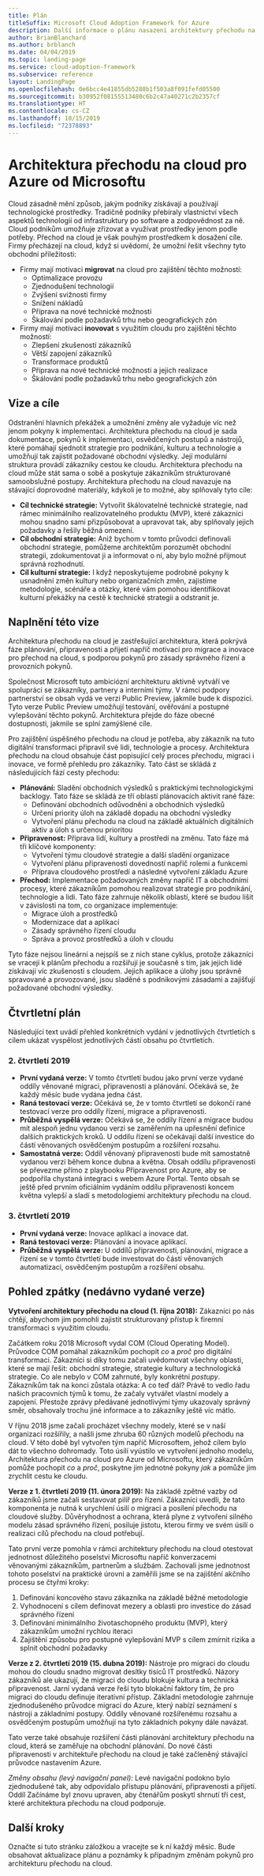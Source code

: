 ```yaml
---
title: Plán
titleSuffix: Microsoft Cloud Adoption Framework for Azure
description: Další informace o plánu nasazení architektury přechodu na cloud pro Azure od Microsoftu
author: BrianBlanchard
ms.author: brblanch
ms.date: 04/04/2019
ms.topic: landing-page
ms.service: cloud-adoption-framework
ms.subservice: reference
layout: LandingPage
ms.openlocfilehash: 0e6bcc4e41855db5288b1f503a8f091fefd05500
ms.sourcegitcommit: b30952f08155513480c6b2c47a40271c2b2357cf
ms.translationtype: HT
ms.contentlocale: cs-CZ
ms.lasthandoff: 10/15/2019
ms.locfileid: "72378893"
---
```

# <a name="microsoft-cloud-adoption-framework-for-azure"></a>Architektura přechodu na cloud pro Azure od Microsoftu

Cloud zásadně mění způsob, jakým podniky získávají a používají technologické prostředky. Tradičně podniky přebíraly vlastnictví všech aspektů technologií od infrastruktury po software a zodpovědnost za ně. Cloud podnikům umožňuje zřizovat a využívat prostředky jenom podle potřeby. Přechod na cloud je však pouhým prostředkem k dosažení cíle. Firmy přecházejí na cloud, když si uvědomí, že umožní řešit všechny tyto obchodní příležitosti:

- Firmy mají motivaci **migrovat** na cloud pro zajištění těchto možností:
  - Optimalizace provozu
  - Zjednodušení technologií
  - Zvýšení svižnosti firmy
  - Snížení nákladů
  - Příprava na nové technické možnosti
  - Škálování podle požadavků trhu nebo geografických zón
- Firmy mají motivaci **inovovat** s využitím cloudu pro zajištění těchto možností:
  - Zlepšení zkušeností zákazníků
  - Větší zapojení zákazníků
  - Transformace produktů
  - Příprava na nové technické možnosti a jejich realizace
  - Škálování podle požadavků trhu nebo geografických zón

## <a name="vision-and-objectives"></a>Vize a cíle

Odstranění hlavních překážek a umožnění změny ale vyžaduje víc než jenom pokyny k implementaci. Architektura přechodu na cloud je sada dokumentace, pokynů k implementaci, osvědčených postupů a nástrojů, které pomáhají sjednotit strategie pro podnikání, kulturu a technologie a umožňují tak zajistit požadované obchodní výsledky. Její modulární struktura provádí zákazníky cestou ke cloudu. Architektura přechodu na cloud může stát sama o sobě a poskytuje zákazníkům strukturované samoobslužné postupy. Architektura přechodu na cloud navazuje na stávající doprovodné materiály, kdykoli je to možné, aby splňovaly tyto cíle:

- **Cíl technické strategie:** Vytvořit škálovatelné technické strategie, nad rámec minimálního realizovatelného produktu (MVP), které zákazníci mohou snadno sami přizpůsobovat a upravovat tak, aby splňovaly jejich požadavky a řešily běžná omezení.
- **Cíl obchodní strategie:** Aniž bychom v tomto průvodci definovali obchodní strategie, pomůžeme architektům porozumět obchodní strategii, zdokumentovat ji a informovat o ní, aby bylo možné přijmout správná rozhodnutí.
- **Cíl kulturní strategie:** I když neposkytujeme podrobné pokyny k usnadnění změn kultury nebo organizačních změn, zajistíme metodologie, scénáře a otázky, které vám pomohou identifikovat kulturní překážky na cestě k technické strategii a odstranit je.

## <a name="fulfilling-the-vision"></a>Naplnění této vize

Architektura přechodu na cloud je zastřešující architektura, která pokrývá fáze plánování, připravenosti a přijetí napříč motivací pro migrace a inovace pro přechod na cloud, s podporou pokynů pro zásady správného řízení a provozních pokynů.

Společnost Microsoft tuto ambiciózní architekturu aktivně vytváří ve spolupráci se zákazníky, partnery a interními týmy. V rámci podpory partnerství se obsah vydá ve verzi Public Preview, jakmile bude k dispozici. Tyto verze Public Preview umožňují testování, ověřování a postupné vylepšování těchto pokynů. Architektura přejde do fáze obecné dostupnosti, jakmile se splní zamýšlené cíle.

Pro zajištění úspěšného přechodu na cloud je potřeba, aby zákazník na tuto digitální transformaci připravil své lidi, technologie a procesy. Architektura přechodu na cloud obsahuje část popisující celý proces přechodu, migraci i inovace, ve formě přehledu pro zákazníky. Tato část se skládá z následujících fází cesty přechodu:

- **Plánování:** Sladění obchodních výsledků s praktickými technologickými backlogy. Tato fáze se skládá ze tří oblastí plánovacích aktivit rané fáze:
  - Definování obchodních odůvodnění a obchodních výsledků
  - Určení priority úloh na základě dopadu na obchodní výsledky
  - Vytvoření plánu přechodu na cloud na základě aktuálních digitálních aktiv a úloh s určenou prioritou
- **Připravenost:** Příprava lidí, kultury a prostředí na změnu. Tato fáze má tři klíčové komponenty:
  - Vytvoření týmu cloudové strategie a další sladění organizace
  - Vytvoření plánu připravenosti dovedností napříč rolemi a funkcemi
  - Příprava cloudového prostředí a následné vytvoření základu Azure
- **Přechod:** Implementace požadovaných změny napříč IT a obchodními procesy, které zákazníkům pomohou realizovat strategie pro podnikání, technologie a lidi. Tato fáze zahrnuje několik oblastí, které se budou lišit v závislosti na tom, co organizace implementuje:
  - Migrace úloh a prostředků
  - Modernizace dat a aplikací
  - Zásady správného řízení cloudu
  - Správa a provoz prostředků a úloh v cloudu

Tyto fáze nejsou lineární a nejspíš se z nich stane cyklus, protože zákazníci se vracejí k plánům přechodu a rozšiřují je současně s tím, jak jejich lidé získávají víc zkušeností s cloudem. Jejich aplikace a úlohy jsou správně spravované a provozované, jsou sladěné s podnikovými zásadami a zajišťují požadované obchodní výsledky.

## <a name="quarterly-roadmap"></a>Čtvrtletní plán

Následující text uvádí přehled konkrétních vydání v jednotlivých čtvrtletích s cílem ukázat vyspělost jednotlivých částí obsahu po čtvrtletích.

### <a name="q2-2019"></a>2\. čtvrtletí 2019

- **První vydaná verze:** V tomto čtvrtletí budou jako první verze vydané oddíly věnované migraci, připravenosti a plánování. Očekává se, že každý měsíc bude vydána jedna část.
- **Raná testovací verze:** Očekává se, že v tomto čtvrtletí se dokončí rané testovací verze pro oddíly řízení, migrace a připravenosti.
- **Průběžná vyspělá verze:** Očekává se, že oddíly řízení a migrace budou mít alespoň jednu vydanou verzi se zaměřením na upřesnění definice dalších praktických kroků. U oddílu řízení se očekávají další investice do částí věnovaných osvědčeným postupům a rozšíření rozsahu.
- **Samostatná verze:** Oddíl věnovaný připravenosti bude mít samostatně vydanou verzi během konce dubna a května. Obsah oddílu připravenosti se převezme přímo z playbooku Připravenost pro Azure, aby se podpořila chystaná integraci s webem Azure Portal. Tento obsah se ještě před prvním oficiálním vydáním oddílu připravenosti koncem května vylepší a sladí s metodologiemi architektury přechodu na cloud.

### <a name="q3-2019"></a>3\. čtvrtletí 2019

- **První vydaná verze:** Inovace aplikací a inovace dat.
- **Raná testovací verze:** Plánování a inovace aplikací.
- **Průběžná vyspělá verze:** U oddílů připravenosti, plánování, migrace a řízení se v tomto čtvrtletí bude investovat do částí věnovaných automatizaci, osvědčeným postupům a rozšíření obsahu.

## <a name="looking-back-recent-releases"></a>Pohled zpátky (nedávno vydané verze)

**Vytvoření architektury přechodu na cloud (1. října 2018):** Zákazníci po nás chtějí, abychom jim pomohli zajistit strukturovaný přístup k firemní transformaci s využitím cloudu.

Začátkem roku 2018 Microsoft vydal COM (Cloud Operating Model). Průvodce COM pomáhal zákazníkům pochopit _co_ a _proč_ pro digitální transformaci. Zákazníci si díky tomu začali uvědomovat všechny oblasti, které se mají řešit: obchodní strategie, strategie kultury a technologická strategie. Co ale nebylo v COM zahrnuté, byly konkrétní _postupy_. Zákazníkům tak na konci zůstala otázka: A co teď dál? Právě to vedlo řadu našich pracovních týmů k tomu, že začaly vytvářet vlastní modely a zapojení. Přestože zprávy předávané jednotlivými týmy ukazovaly správný směr, obsahovaly trochu jiné informace a to zákazníky ještě víc mátlo.

V říjnu 2018 jsme začali procházet všechny modely, které se v naší organizaci rozšířily, a našli jsme zhruba 60 různých modelů přechodu na cloud. V této době byl vytvořen tým napříč Microsoftem, jehož cílem bylo dát to všechno dohromady. Toto úsilí vyústilo ve vytvoření jednoho modelu, Architektura přechodu na cloud pro Azure od Microsoftu, který zákazníkům pomůže pochopit _co_ a _proč_, poskytne jim jednotné pokyny _jak_ a pomůže jim zrychlit cestu ke cloudu.

**Verze z 1. čtvrtletí 2019 (11. února 2019):** Na základě zpětné vazby od zákazníků jsme začali sestavovat pilíř pro řízení. Zákazníci uvedli, že tato komponenta je nutná k urychlení úsilí o migraci a posílení přechodu na cloudové služby. Důvěryhodnost a ochrana, která plyne z vytvoření silného modelu zásad správného řízení, posiluje jistotu, kterou firmy ve svém úsilí o realizaci cílů přechodu na cloud potřebují.

Tato první verze pomohla v rámci architektury přechodu na cloud otestovat jednotnost důležitého poselství Microsoftu napříč konverzacemi věnovanými zákazníkům, partnerům a službám. Zachovali jsme jednotnost tohoto poselství na praktické úrovni a zaměřili jsme se na zajištění akčního procesu se čtyřmi kroky:

1. Definování koncového stavu zákazníka na základě běžné metodologie
2. Vyhodnocení s cílem definovat mezery a oblasti pro investice do zásad správného řízení
3. Definování minimálního životaschopného produktu (MVP), který zákazníkům umožní rychlou iteraci
4. Zajištění způsobu pro postupné vylepšování MVP s cílem zmírnit rizika a splnit obchodní požadavky

**Verze z 2. čtvrtletí 2019 (15. dubna 2019):** Nástroje pro migraci do cloudu mohou do cloudu snadno migrovat desítky tisíců IT prostředků. Názory zákazníků ale ukazují, že migraci do cloudu blokuje kultura a technická připravenost. Jarní vydaná verze řeší tyto blokační faktory tím, že pro migraci do cloudu definuje iterativní přístup. Základní metodologie zahrnuje zjednodušeného průvodce migrací do Azure, který nabízí seznámení s nástroji a základními postupy. Oddíly věnované rozšířenému rozsahu a osvědčeným postupům umožňují na tyto základních pokyny dále navázat.

Tato verze také obsahuje rozšíření části plánování architektury přechodu na cloud, která se zaměřuje na obchodní plánování. Do nové části připravenosti v architektuře přechodu na cloud je také začleněný stávající průvodce nastavením Azure.

_Změny obsahu (levý navigační panel):_ Levé navigační podokno bylo zjednodušené tak, aby odpovídalo přístupu plánování, připravenosti a přijetí. Oddíl Začínáme byl znovu upraven, aby čtenářům poskytl shrnutí tří cest, které architektura přechodu na cloud podporuje.

## <a name="next-steps"></a>Další kroky

Označte si tuto stránku záložkou a vracejte se k ní každý měsíc. Bude obsahovat aktualizace plánu a poznámky k případným změnám pokynů pro architekturu přechodu na cloud.
